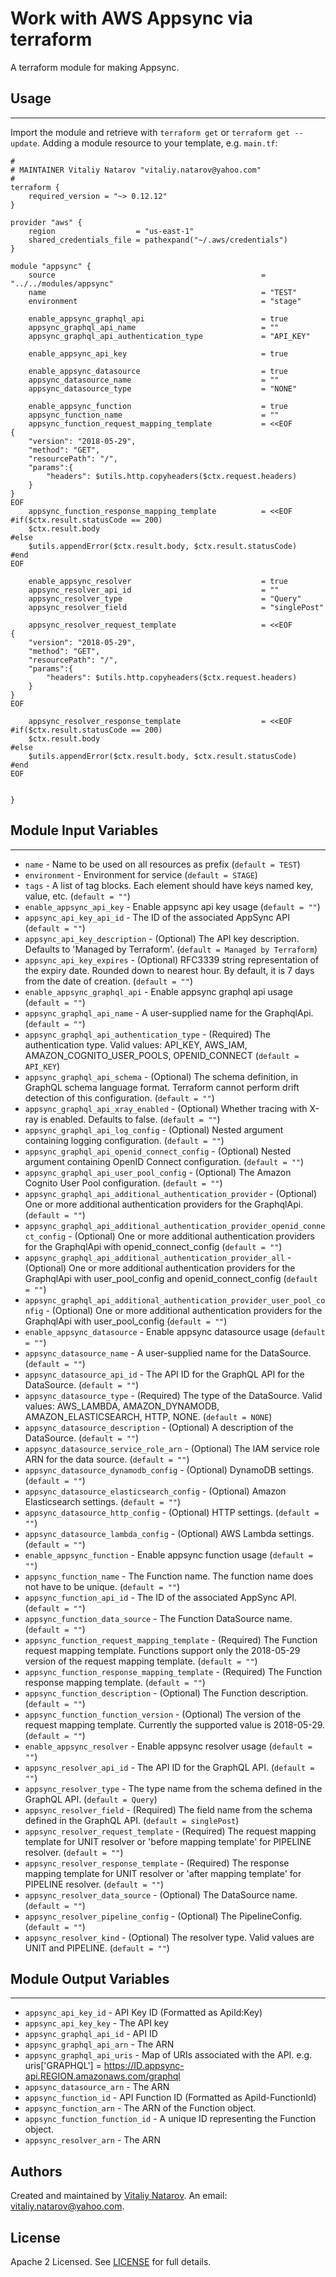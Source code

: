 # Work with AWS Appsync via terraform

A terraform module for making Appsync.

## Usage
----------------------
Import the module and retrieve with ```terraform get``` or ```terraform get --update```. Adding a module resource to your template, e.g. `main.tf`:

```
#
# MAINTAINER Vitaliy Natarov "vitaliy.natarov@yahoo.com"
#
terraform {
    required_version = "~> 0.12.12"
}

provider "aws" {
    region                  = "us-east-1"
    shared_credentials_file = pathexpand("~/.aws/credentials")
}

module "appsync" {
    source                                              = "../../modules/appsync"
    name                                                = "TEST"
    environment                                         = "stage"

    enable_appsync_graphql_api                          = true
    appsync_graphql_api_name                            = ""
    appsync_graphql_api_authentication_type             = "API_KEY"

    enable_appsync_api_key                              = true

    enable_appsync_datasource                           = true
    appsync_datasource_name                             = ""
    appsync_datasource_type                             = "NONE"

    enable_appsync_function                             = true
    appsync_function_name                               = ""
    appsync_function_request_mapping_template           = <<EOF
{
    "version": "2018-05-29",
    "method": "GET",
    "resourcePath": "/",
    "params":{
        "headers": $utils.http.copyheaders($ctx.request.headers)
    }
}
EOF
    appsync_function_response_mapping_template          = <<EOF
#if($ctx.result.statusCode == 200)
    $ctx.result.body
#else
    $utils.appendError($ctx.result.body, $ctx.result.statusCode)
#end
EOF

    enable_appsync_resolver                             = true
    appsync_resolver_api_id                             = ""
    appsync_resolver_type                               = "Query"
    appsync_resolver_field                              = "singlePost"

    appsync_resolver_request_template                   = <<EOF
{
    "version": "2018-05-29",
    "method": "GET",
    "resourcePath": "/",
    "params":{
        "headers": $utils.http.copyheaders($ctx.request.headers)
    }
}
EOF

    appsync_resolver_response_template                  = <<EOF
#if($ctx.result.statusCode == 200)
    $ctx.result.body
#else
    $utils.appendError($ctx.result.body, $ctx.result.statusCode)
#end
EOF


}
```

## Module Input Variables
----------------------
- `name` - Name to be used on all resources as prefix (`default = TEST`)
- `environment` - Environment for service (`default = STAGE`)
- `tags` - A list of tag blocks. Each element should have keys named key, value, etc. (`default = ""`)
- `enable_appsync_api_key` - Enable appsync api key usage (`default = ""`)
- `appsync_api_key_api_id` - The ID of the associated AppSync API (`default = ""`)
- `appsync_api_key_description` - (Optional) The API key description. Defaults to 'Managed by Terraform'. (`default = Managed by Terraform`)
- `appsync_api_key_expires` - (Optional) RFC3339 string representation of the expiry date. Rounded down to nearest hour. By default, it is 7 days from the date of creation. (`default = ""`)
- `enable_appsync_graphql_api` - Enable appsync graphql api usage (`default = ""`)
- `appsync_graphql_api_name` - A user-supplied name for the GraphqlApi. (`default = ""`)
- `appsync_graphql_api_authentication_type` - (Required) The authentication type. Valid values: API_KEY, AWS_IAM, AMAZON_COGNITO_USER_POOLS, OPENID_CONNECT (`default = API_KEY`)
- `appsync_graphql_api_schema` - (Optional) The schema definition, in GraphQL schema language format. Terraform cannot perform drift detection of this configuration. (`default = ""`)
- `appsync_graphql_api_xray_enabled` - (Optional) Whether tracing with X-ray is enabled. Defaults to false. (`default = ""`)
- `appsync_graphql_api_log_config` - (Optional) Nested argument containing logging configuration. (`default = ""`)
- `appsync_graphql_api_openid_connect_config` - (Optional) Nested argument containing OpenID Connect configuration. (`default = ""`)
- `appsync_graphql_api_user_pool_config` - (Optional) The Amazon Cognito User Pool configuration. (`default = ""`)
- `appsync_graphql_api_additional_authentication_provider` - (Optional) One or more additional authentication providers for the GraphqlApi. (`default = ""`)
- `appsync_graphql_api_additional_authentication_provider_openid_connect_config` - (Optional) One or more additional authentication providers for the GraphqlApi with openid_connect_config (`default = ""`)
- `appsync_graphql_api_additional_authentication_provider_all` - (Optional) One or more additional authentication providers for the GraphqlApi with user_pool_config and openid_connect_config (`default = ""`)
- `appsync_graphql_api_additional_authentication_provider_user_pool_config` - (Optional) One or more additional authentication providers for the GraphqlApi with user_pool_config (`default = ""`)
- `enable_appsync_datasource` - Enable appsync datasource usage (`default = ""`)
- `appsync_datasource_name` - A user-supplied name for the DataSource. (`default = ""`)
- `appsync_datasource_api_id` - The API ID for the GraphQL API for the DataSource. (`default = ""`)
- `appsync_datasource_type` - (Required) The type of the DataSource. Valid values: AWS_LAMBDA, AMAZON_DYNAMODB, AMAZON_ELASTICSEARCH, HTTP, NONE. (`default = NONE`)
- `appsync_datasource_description` - (Optional) A description of the DataSource. (`default = ""`)
- `appsync_datasource_service_role_arn` - (Optional) The IAM service role ARN for the data source. (`default = ""`)
- `appsync_datasource_dynamodb_config` - (Optional) DynamoDB settings. (`default = ""`)
- `appsync_datasource_elasticsearch_config` - (Optional) Amazon Elasticsearch settings.  (`default = ""`)
- `appsync_datasource_http_config` - (Optional) HTTP settings. (`default = ""`)
- `appsync_datasource_lambda_config` - (Optional) AWS Lambda settings. (`default = ""`)
- `enable_appsync_function` - Enable appsync function usage (`default = ""`)
- `appsync_function_name` - The Function name. The function name does not have to be unique. (`default = ""`)
- `appsync_function_api_id` - The ID of the associated AppSync API. (`default = ""`)
- `appsync_function_data_source` - The Function DataSource name. (`default = ""`)
- `appsync_function_request_mapping_template` - (Required) The Function request mapping template. Functions support only the 2018-05-29 version of the request mapping template. (`default = ""`)
- `appsync_function_response_mapping_template` - (Required) The Function response mapping template. (`default = ""`)
- `appsync_function_description` - (Optional) The Function description. (`default = ""`)
- `appsync_function_function_version` - (Optional) The version of the request mapping template. Currently the supported value is 2018-05-29. (`default = ""`)
- `enable_appsync_resolver` - Enable appsync resolver usage (`default = ""`)
- `appsync_resolver_api_id` - The API ID for the GraphQL API. (`default = ""`)
- `appsync_resolver_type` - The type name from the schema defined in the GraphQL API. (`default = Query`)
- `appsync_resolver_field` - (Required) The field name from the schema defined in the GraphQL API. (`default = singlePost`)
- `appsync_resolver_request_template` - (Required) The request mapping template for UNIT resolver or 'before mapping template' for PIPELINE resolver. (`default = ""`)
- `appsync_resolver_response_template` - (Required) The response mapping template for UNIT resolver or 'after mapping template' for PIPELINE resolver. (`default = ""`)
- `appsync_resolver_data_source` - (Optional) The DataSource name. (`default = ""`)
- `appsync_resolver_pipeline_config` - (Optional) The PipelineConfig.  (`default = ""`)
- `appsync_resolver_kind` - (Optional) The resolver type. Valid values are UNIT and PIPELINE. (`default = ""`)

## Module Output Variables
----------------------
- `appsync_api_key_id` - API Key ID (Formatted as ApiId:Key)
- `appsync_api_key_key` - The API key
- `appsync_graphql_api_id` - API ID
- `appsync_graphql_api_arn` - The ARN
- `appsync_graphql_api_uris` - Map of URIs associated with the API. e.g. uris['GRAPHQL'] = https://ID.appsync-api.REGION.amazonaws.com/graphql
- `appsync_datasource_arn` - The ARN
- `appsync_function_id` - API Function ID (Formatted as ApiId-FunctionId)
- `appsync_function_arn` - The ARN of the Function object.
- `appsync_function_function_id` - A unique ID representing the Function object.
- `appsync_resolver_arn` - The ARN


## Authors

Created and maintained by [Vitaliy Natarov](https://github.com/SebastianUA). An email: [vitaliy.natarov@yahoo.com](vitaliy.natarov@yahoo.com).

## License

Apache 2 Licensed. See [LICENSE](https://github.com/SebastianUA/terraform/blob/master/LICENSE) for full details.
